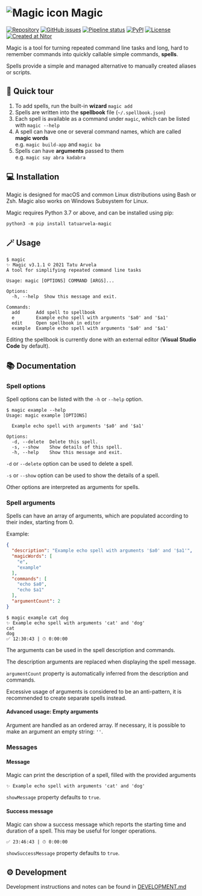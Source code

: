 # ![Magic icon](./icon.png?raw=true "Magic icon") Magic

[![Repository](https://img.shields.io/badge/repository-gray.svg?logo=github)](https://github.com/TatuArvela/Magic)
[![GitHub issues](https://img.shields.io/github/issues/TatuArvela/Magic)](https://github.com/TatuArvela/Magic/issues)
[![Pipeline status](https://github.com/TatuArvela/Magic/actions/workflows/verify.yml/badge.svg?event=push)](https://github.com/TatuArvela/Magic/actions/workflows/verify.yml)
[![PyPI](https://img.shields.io/pypi/v/tatuarvela-magic)](https://pypi.org/project/tatuarvela-magic/)
[![License](https://img.shields.io/github/license/TatuArvela/Magic)](https://github.com/TatuArvela/Magic/blob/master/LICENSE)
[![Created at Nitor](https://img.shields.io/badge/created%20at-Nitor-informational.svg)](https://nitor.com/)

Magic is a tool for turning repeated command line tasks and long, hard to
remember commands into quickly callable simple commands, **spells**.

Spells provide a simple and managed alternative to manually created aliases or
scripts.

## 🏃 Quick tour

1. To add spells, run the built-in **wizard** `magic add`
2. Spells are written into the **spellbook** file (`~/.spellbook.json`)
3. Each spell is available as a command under `magic`, which can be listed
   with `magic --help`
4. A spell can have one or several command names, which are called **magic
   words**  
   e.g. `magic build-app` and `magic ba`
5. Spells can have **arguments** passed to them  
   e.g. `magic say abra kadabra`

## 💻 Installation

Magic is designed for macOS and common Linux distributions using Bash or Zsh.
Magic also works on Windows Subsystem for Linux.

Magic requires Python 3.7 or above, and can be installed using pip:

```console
python3 -m pip install tatuarvela-magic
```

## 🪄 Usage

```console
$ magic
✨ Magic v3.1.1 © 2021 Tatu Arvela
A tool for simplifying repeated command line tasks

Usage: magic [OPTIONS] COMMAND [ARGS]...

Options:
  -h, --help  Show this message and exit.

Commands:
  add      Add spell to spellbook
  e        Example echo spell with arguments '$a0' and '$a1'
  edit     Open spellbook in editor
  example  Example echo spell with arguments '$a0' and '$a1'
```

Editing the spellbook is currently done with an external editor (**Visual Studio
Code** by default).

## 📚 Documentation

### Spell options

Spell options can be listed with the `-h` or `--help` option.

```console
$ magic example --help
Usage: magic example [OPTIONS]

  Example echo spell with arguments '$a0' and '$a1'

Options:
  -d, --delete  Delete this spell.
  -s, --show    Show details of this spell.
  -h, --help    Show this message and exit.
```

`-d` or `--delete` option can be used to delete a spell.

`-s` or `--show` option can be used to show the details of a spell.

Other options are interpreted as arguments for spells.

### Spell arguments

Spells can have an array of arguments, which are populated according to their
index, starting from 0.

Example:

```json
{
  "description": "Example echo spell with arguments '$a0' and '$a1'",
  "magicWords": [
    "e",
    "example"
  ],
  "commands": [
    "echo $a0",
    "echo $a1"
  ],
  "argumentCount": 2
}
```

```console
$ magic example cat dog
✨ Example echo spell with arguments 'cat' and 'dog'
cat
dog
✅ 12:30:43 | ⏱ 0:00:00
```

The arguments can be used in the spell description and commands.

The description arguments are replaced when displaying the spell message.

`argumentCount` property is automatically inferred from the description and
commands.

Excessive usage of arguments is considered to be an anti-pattern, it is
recommended to create separate spells instead.

#### Advanced usage: Empty arguments

Argument are handled as an ordered array. If necessary, it is possible to make
an argument an empty string: `''`.

### Messages

#### Message

Magic can print the description of a spell, filled with the provided arguments

```console
✨ Example echo spell with arguments 'cat' and 'dog'
```

`showMessage` property defaults to `true`.

#### Success message

Magic can show a success message which reports the starting time and duration of
a spell. This may be useful for longer operations.

```console
✅ 23:46:43 | ⏱ 0:00:00
```

`showSuccessMessage` property defaults to `true`.

## ⚙️ Development

Development instructions and notes can be found
in [DEVELOPMENT.md](./DEVELOPMENT.md)
